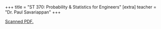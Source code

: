 +++
title = "ST 370: Probability & Statistics for Engineers"
[extra]
teacher = "Dr. Paul Savariappan"
+++

[Scanned PDF.](https://drive.google.com/file/d/1VDxX_--IMjFvFzK-EJescyQXqA-D6aAu/view)
